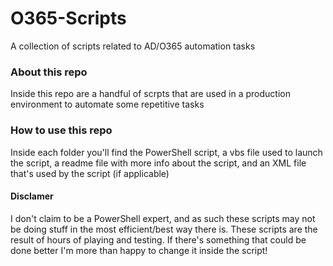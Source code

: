 # O365-Scripts
A collection of scripts related to AD/O365 automation tasks

### About this repo
Inside this repo are a handful of scrpts that are used in a production environment to automate some repetitive tasks

### How to use this repo
Inside each folder you'll find the PowerShell script, a vbs file used to launch the script, a readme file with more info about the script, and an XML file that's used by the script (if applicable)

#### Disclamer
I don't claim to be a PowerShell expert, and as such these scripts may not be doing stuff in the most efficient/best way there is. These scripts are the result of hours of playing and testing. If there's something that could be done better I'm more than happy to change it inside the script!
